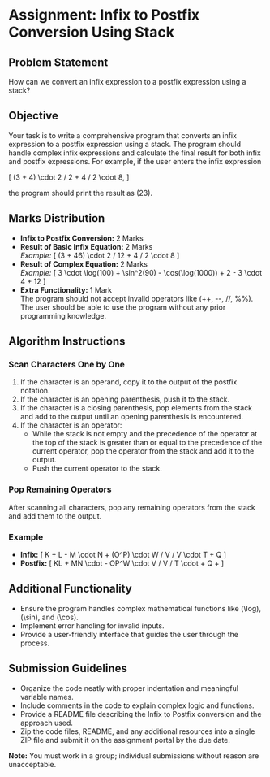 # Assignment: Infix to Postfix Conversion Using Stack

## Problem Statement
How can we convert an infix expression to a postfix expression using a stack?

## Objective
Your task is to write a comprehensive program that converts an infix expression to a postfix expression using a stack. The program should handle complex infix expressions and calculate the final result for both infix and postfix expressions. For example, if the user enters the infix expression 

\[
(3 + 4) \cdot 2 / 2 + 4 / 2 \cdot 8,
\]

the program should print the result as \(23\).

## Marks Distribution
- **Infix to Postfix Conversion:** 2 Marks
- **Result of Basic Infix Equation:** 2 Marks  
  *Example:* 
  \[
  (3 + 46) \cdot 2 / 12 + 4 / 2 \cdot 8
  \]
- **Result of Complex Equation:** 2 Marks  
  *Example:* 
  \[
  3 \cdot \log(100) + \sin^2(90) - \cos(\log(1000)) + 2 - 3 \cdot 4 + 12
  \]
- **Extra Functionality:** 1 Mark  
  The program should not accept invalid operators like \(++, --, //, %%\). The user should be able to use the program without any prior programming knowledge.

## Algorithm Instructions

### Scan Characters One by One
1. If the character is an operand, copy it to the output of the postfix notation.
2. If the character is an opening parenthesis, push it to the stack.
3. If the character is a closing parenthesis, pop elements from the stack and add to the output until an opening parenthesis is encountered.
4. If the character is an operator:
   - While the stack is not empty and the precedence of the operator at the top of the stack is greater than or equal to the precedence of the current operator, pop the operator from the stack and add it to the output.
   - Push the current operator to the stack.

### Pop Remaining Operators
After scanning all characters, pop any remaining operators from the stack and add them to the output.

### Example
- **Infix:** 
  \[
  K + L - M \cdot N + (O^P) \cdot W / V / V \cdot T + Q
  \]
- **Postfix:** 
  \[
  KL + MN \cdot - OP^W \cdot V / V / T \cdot + Q +
  \]

## Additional Functionality
- Ensure the program handles complex mathematical functions like \(\log\), \(\sin\), and \(\cos\).
- Implement error handling for invalid inputs.
- Provide a user-friendly interface that guides the user through the process.

## Submission Guidelines
- Organize the code neatly with proper indentation and meaningful variable names.
- Include comments in the code to explain complex logic and functions.
- Provide a README file describing the Infix to Postfix conversion and the approach used.
- Zip the code files, README, and any additional resources into a single ZIP file and submit it on the assignment portal by the due date.

**Note:** You must work in a group; individual submissions without reason are unacceptable.

